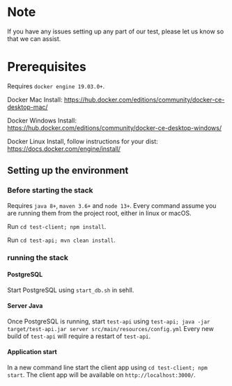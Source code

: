 # Note

If you have any issues setting up any part of our test, please let us know so that we can assist.

# Prerequisites

Requires `docker engine 19.03.0+`.

Docker Mac Install: https://hub.docker.com/editions/community/docker-ce-desktop-mac/

Docker Windows Install: https://hub.docker.com/editions/community/docker-ce-desktop-windows/

Docker Linux Install, follow instructions for your dist: https://docs.docker.com/engine/install/

## Setting up the environment

### Before starting the stack

Requires `java 8+`, `maven 3.6+` and `node 13+`.
Every command assume you are running them from the project root, either in linux or macOS.

Run `cd test-client; npm install`.

Run `cd test-api; mvn clean install`.

### running the stack

#### PostgreSQL

Start PostgreSQL using `start_db.sh` in sehll.

#### Server Java

Once PostgreSQL is running, start `test-api` using `test-api; java -jar target/test-api.jar server src/main/resources/config.yml`
Every new build of `test-api` will require a restart of `test-api`.

#### Application start

In a new command line start the client app using `cd test-client; npm start`.
The client app will be available on `http://localhost:3000/`.
